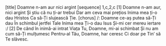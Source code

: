 [title] Doamne n-am aur nici argint
[sequence] 1,c,2,c
[1]
Doamne n-am aur, nici argint
Și știu că nu ți-ar trebui
Dar am ceva mai prețios
Inima mea ți-o dau Hristos
Ca să-Ți slujească Ție.
[chorus]
/: Doamne ce-aș putea să-Ți dau
În schimbul jertfei Tale
Inima mea Ți-o dau Isus
Și-mi cer mereu iertare :/
[2]
De când în inimă-ai intrat
Viața Tu, Doamne, mi-ai schimbat
Și nu am cum să-Ți mulțumesc
Pentru-al Tău, Doamne, har ceresc
Ci doar pe Tin’ să Te slăvesc.

